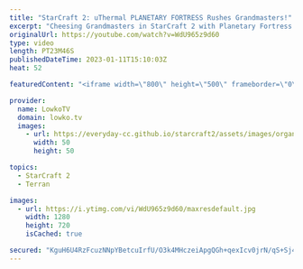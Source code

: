 ```yaml
---
title: "StarCraft 2: uThermal PLANETARY FORTRESS Rushes Grandmasters!"
excerpt: "Cheesing Grandmasters in StarCraft 2 with Planetary Fortress cheese. In this video uThermal rushes a Planetary Fortress against a Grandmaster MMR Zerg, Terran and Protoss. Make sure to check out @uThermal's YouTube channel.  Terran vs Zerg 00:00 Terran vs Terran 05:40 Terran vs Protoss 13:24  Support"
originalUrl: https://youtube.com/watch?v=WdU965z9d60
type: video
length: PT23M46S
publishedDateTime: 2023-01-11T15:10:03Z
heat: 52

featuredContent: "<iframe width=\"800\" height=\"500\" frameborder=\"0\" src=\"https://www.youtube.com/embed/WdU965z9d60\" allow=\"accelerometer; autoplay; encrypted-media; gyroscope; picture-in-picture\" allowfullscreen></iframe>"

provider:
  name: LowkoTV
  domain: lowko.tv
  images:
    - url: https://everyday-cc.github.io/starcraft2/assets/images/organizations/lowko.tv-50x50.jpg
      width: 50
      height: 50

topics:
  - StarCraft 2
  - Terran

images:
  - url: https://i.ytimg.com/vi/WdU965z9d60/maxresdefault.jpg
    width: 1280
    height: 720
    isCached: true

secured: "KguH6U4RzFcuzNNpYBetcuIrfU/O3k4MHczeiApgQGh+qexIcv0jrN/qS+Sj4CY9xvRzlkgDtv0lWfFdaPh6HUcz5eWy2Uqo1s50GSA6VD1TmSBGTwD+PJFoH3M9Ews59AmbnIJvpiPQpYZtT06pRnVEWe1hP8nTxuJHDpugVxDdix/B7xJJv5fRJbW1wQsXyXHurDTzZOIj5C+0EP2Rtb3Fe23lxawZUf8bV4VsnQbVqu8alfYd4INPiv3khkClsS6zdBHXelTAA10sPyTCaD5xaHfClv3lXUDxSTLjd28uCo4LguUQUashboz1kOCVqZZzWjYW6WV423mpUiPiINi0Y07XG5QfjYhjG4crv3v0Ax2eHSGzQYaS1M49Sdta8xuFSShgjbBS3Go85Y4V9ER6mC0oIxoo4+3UfXg6nc4=;nlx7+RyT4xeRjThg73O0DA=="
---
```


